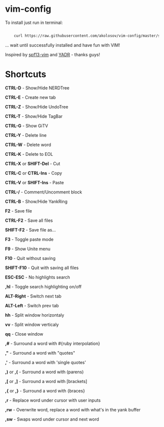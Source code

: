 vim-config
==========

To install just run in terminal:

```bash

    curl https://raw.githubusercontent.com/akolosov/vim-config/master/scripts/bootstrap.sh -L -o - | sh
```

... wait until successfully installed and have fun with VIM!

Inspired by [spf13-vim](http://vim.spf13.com/) and [YADR](http://skwp.github.io/dotfiles/) - thanks guys!


Shortcuts
=========

**CTRL-D** - Show/Hide NERDTree

**CTRL-E** - Create new tab

**CTRL-Z** - Show/Hide UndoTree

**CTRL-T** - Show/Hide TagBar

**CTRL-G** - Show GiTV

**CTRL-Y** - Delete line

**CTRL-W** - Delete word

**CTRL-K** - Delete to EOL

**CTRL-X** or **SHIFT-Del** - Cut

**CTRL-C** or **CTRL-Ins** - Copy

**CTRL-V** or **SHIFT-Ins** - Paste

**CTRL-/** - Comment/Uncomment block

**CTRL-B** - Show/Hide YankRing

**F2** - Save file

**CTRL-F2** - Save all files

**SHIFT-F2** - Save file as...

**F3** - Toggle paste mode

**F9** - Show Unite menu

**F10** - Quit without saving

**SHIFT-F10** - Quit with saving all files

**ESC-ESC** - No highlights search

**,hl** - Toggle search highlighting on/off

**ALT-Right** - Switch next tab

**ALT-Left** - Switch prev tab

**hh** - Split window horizontaly

**vv** - Split window verticaly

**qq** - Close window

**,#** - Surround a word with #{ruby interpolation}

**,"** - Surround a word with "quotes"

**,'** - Surround a word with 'single quotes'

**,)** or **,(** - Surround a word with (parens)

**,[** or **,]** - Surround a word with [brackets]

**,{** or **,}** - Surround a word with {braces}

**,r** - Replace word under cursor with user inputs

**,rw** - Overwrite word, replace a word with what's in the yank buffer

**,sw** - Swaps word under cursor and next word
